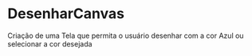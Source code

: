 # DesenharCanvas

Criação de uma Tela que permita o usuário desenhar
com a cor Azul ou selecionar a cor desejada
